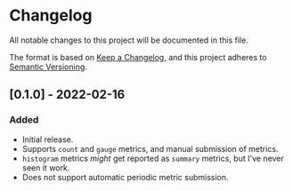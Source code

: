 # Changelog

All notable changes to this project will be documented in this file.

The format is based on [Keep a Changelog](https://keepachangelog.com/en/1.0.0/), and this project adheres to [Semantic Versioning](https://semver.org/spec/v2.0.0.html).

## [0.1.0] - 2022-02-16

### Added

- Initial release.
- Supports `count` and `gauge` metrics, and manual submission of metrics.
- `histogram` metrics _might_ get reported as `summary` metrics, but I've never seen it work.
- Does not support automatic periodic metric submission.
